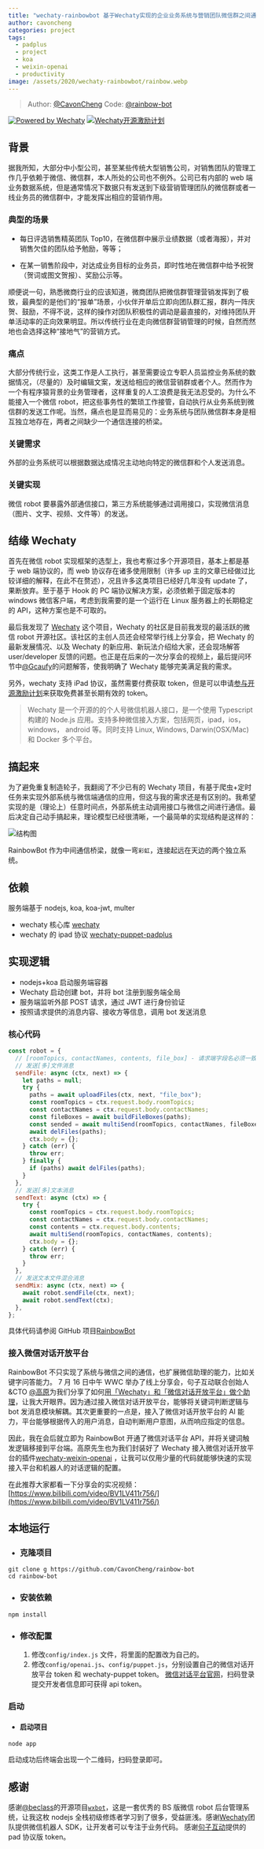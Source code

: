 ```yaml
---
title: "wechaty-rainbowbot 基于Wechaty实现的企业业务系统与营销团队微信群之间通信的桥梁"
author: cavoncheng
categories: project
tags:
  - padplus
  - project
  - koa
  - weixin-openai
  - productivity
image: /assets/2020/wechaty-rainbowbot/rainbow.webp
---
```


> Author: [@CavonCheng](https://github.com/CavonCheng)
> Code: [@rainbow-bot](https://github.com/CavonCheng/rainbow-bot)

[![Powered by Wechaty](https://img.shields.io/badge/Powered%20By-Wechaty-green.svg)](https://github.com/wechaty/wechaty)
[![Wechaty开源激励计划](https://img.shields.io/badge/Wechaty-开源激励计划-green.svg)](https://github.com/juzibot/Welcome/wiki/Everything-about-Wechaty)

## 背景

据我所知，大部分中小型公司，甚至某些传统大型销售公司，对销售团队的管理工作几乎依赖于微信、微信群，本人所处的公司也不例外。公司已有内部的 web 端业务数据系统，但是通常情况下数据只有发送到下级营销管理团队的微信群或者一线业务员的微信群中，才能发挥出相应的营销作用。

<!--more-->

### 典型的场景

- 每日评选销售精英团队 Top10，在微信群中展示业绩数据（或者海报），并对销售欠佳的团队给予勉励，等等；

- 在某一销售阶段中，对达成业务目标的业务员，即时性地在微信群中给予祝贺（贺词或图文贺报）、奖励公示等。

顺便说一句，熟悉微商行业的应该知道，微商团队把微信群管理营销发挥到了极致，最典型的是他们的“报单”场景，小伙伴开单后立即向团队群汇报，群内一阵庆贺、鼓励，不得不说，这样的操作对团队积极性的调动是最直接的，对维持团队开单活动率的正向效果明显。所以传统行业在走向微信群营销管理的时候，自然而然地也会选择这种“接地气”的营销方式。

### 痛点

大部分传统行业，这类工作是人工执行，甚至需要设立专职人员监控业务系统的数据情况，（尽量的）及时编辑文案，发送给相应的微信营销群或者个人。然而作为一个有程序猿背景的业务管理者，这样重复的人工浪费是我无法忍受的。为什么不能接入一个微信 robot，把这些事务性的繁琐工作接管，自动执行从业务系统到微信群的发送工作呢。当然，痛点也是显而易见的：业务系统与团队微信群本身是相互独立地存在，两者之间缺少一个通信连接的桥梁。

### 关键需求

外部的业务系统可以根据数据达成情况主动地向特定的微信群和个人发送消息。

### 关键实现

微信 robot 要暴露外部通信接口，第三方系统能够通过调用接口，实现微信消息（图片、文字、视频、文件等）的发送。

## 结缘 Wechaty

首先在微信 robot 实现框架的选型上，我也考察过多个开源项目，基本上都是基于 web 端协议的，而 web 协议存在诸多使用限制（许多 up 主的文章已经做过比较详细的解释，在此不在赘述），况且许多这类项目已经好几年没有 update 了，果断放弃。至于基于 Hook 的 PC 端协议解决方案，必须依赖于固定版本的 windows 微信客户端，考虑到我需要的是一个运行在 Linux 服务器上的长期稳定的 API，这种方案也是不可取的。

最后我发现了 [Wechaty](https://github.com/wechaty) 这个项目，Wechaty 的社区是目前我发现的最活跃的微信 robot 开源社区。该社区的主创人员还会经常举行线上分享会，把 Wechaty 的最新发展情况、以及 Wechaty 的新应用、新玩法介绍给大家，还会现场解答 user/developer 反馈的问题。也正是在后来的一次分享会的视频上，最后提问环节中[@Gcaufy](https://github.com/Gcaufy)的问题解答，使我明确了 Wechaty 能够完美满足我的需求。

另外，wechaty 支持 iPad 协议，虽然需要付费获取 token，但是可以申请[参与开源激励计划](https://github.com/juzibot/Welcome/wiki/Everything-about-Wechaty#2免费Token参与开源激励计划)来获取免费甚至长期有效的 token。

> Wechaty 是一个开源的的个人号微信机器人接口，是一个使用 Typescript 构建的 Node.js 应用。支持多种微信接入方案，包括网页，ipad，ios，windows， android 等。同时支持 Linux, Windows, Darwin(OSX/Mac) 和 Docker 多个平台。

## 搞起来

为了避免重复制造轮子，我翻阅了不少已有的 Wechaty 项目，有基于爬虫+定时任务来实现外部系统与微信端通信的应用，但这与我的需求还是有区别的。我希望实现的是（理论上）任意时间点，外部系统主动调用接口与微信之间进行通信。最后决定自己动手搞起来，理论模型已经很清晰，一个最简单的实现结构是这样的：

![结构图](/assets/2020/wechaty-rainbowbot/pic1.webp)

RainbowBot 作为中间通信桥梁，就像一弯`彩虹`，连接起远在天边的两个独立系统。

## 依赖

服务端基于 nodejs, koa, koa-jwt, multer

- wechaty 核心库 [wechaty](https://github.com/wechaty/wechaty)
- wechaty 的 ipad 协议 [wechaty-puppet-padplus](https://github.com/wechaty/wechaty-puppet-padplus/)

## 实现逻辑

- nodejs+koa 启动服务端容器
- Wechaty 启动创建 bot，并将 bot 注册到服务端全局
- 服务端监听外部 POST 请求，通过 JWT 进行身份验证
- 按照请求提供的消息内容、接收方等信息，调用 bot 发送消息

### 核心代码

```javascript
const robot = {
  // [roomTopics, contactNames, contents, file_box] - 请求端字段名必须一致
  // 发送[多]文件消息
  sendFile: async (ctx, next) => {
    let paths = null;
    try {
      paths = await uploadFiles(ctx, next, "file_box");
      const roomTopics = ctx.request.body.roomTopics;
      const contactNames = ctx.request.body.contactNames;
      const fileBoxes = await buildFileBoxes(paths);
      const sended = await multiSend(roomTopics, contactNames, fileBoxes);
      await delFiles(paths);
      ctx.body = {};
    } catch (err) {
      throw err;
    } finally {
      if (paths) await delFiles(paths);
    }
  },
  // 发送[多]文本消息
  sendText: async (ctx) => {
    try {
      const roomTopics = ctx.request.body.roomTopics;
      const contactNames = ctx.request.body.contactNames;
      const contents = ctx.request.body.contents;
      await multiSend(roomTopics, contactNames, contents);
      ctx.body = {};
    } catch (err) {
      throw err;
    }
  },
  // 发送文本文件混合消息
  sendMix: async (ctx, next) => {
    await robot.sendFile(ctx, next);
    await robot.sendText(ctx);
  },
};
```

具体代码请参阅 GitHub 项目[RainbowBot](https://github.com/CavonCheng/rainbow-bot)

### 接入微信对话开放平台

RainbowBot 不只实现了系统与微信之间的通信，也扩展微信助理的能力，比如关键字问答能力。 7 月 16 日中午 WWC 举办了线上分享会，句子互动联合创始人&CTO [@高原](https://github.com/windmemory)为我们分享了如何[用「Wechaty」和「微信对话开放平台」做个助理](https://wechaty.github.io/wechaty-openai-agent/)，让我大开眼界。因为通过接入微信对话开放平台，能够将关键词判断逻辑与 bot 发消息模块解耦。其次更重要的一点是，接入了微信对话开放平台的 AI 能力，平台能够根据传入的用户消息，自动判断用户意图，从而响应指定的信息。

因此，我在会后就立即为 RainbowBot 开通了微信对话平台 API，并将关键词触发逻辑移接到平台端。高原先生也为我们封装好了 Wechaty 接入微信对话开放平台的插件[wechaty-weixin-openai](https://github.com/wechaty/wechaty-weixin-openai) ，让我可以仅用少量的代码就能够快速的实现接入平台和机器人的对话逻辑的配置。

在此推荐大家都看一下分享会的实况视频：[https://www.bilibili.com/video/BV1LV411r756/](https://www.bilibili.com/video/BV1LV411r756/)

## 本地运行

- ### 克隆项目

```Shell
git clone g https://github.com/CavonCheng/rainbow-bot
cd rainbow-bot
```

- ### 安装依赖

```Shell
npm install
```

- ### 修改配置

  1. 修改`config/index.js` 文件，将里面的配置改为自己的。
  2. 修改`config/openai.js`、`config/puppet.js`，分别设置自己的微信对话开放平台 token 和 wechaty-puppet token。 [微信对话平台官网](https://openai.weixin.qq.com/)，扫码登录提交开发者信息即可获得 api token。

### 启动

- #### 启动项目

```shell
node app
```

启动成功后终端会出现一个二维码，扫码登录即可。

## 感谢

感谢[@beclass](https://github.com/beclass/beclass)的开源项目[`wxbot`](https://github.com/beclass/wxbot)，这是一套优秀的 BS 版微信 robot 后台管理系统，让我这枚 nodejs 全栈初级修炼者学习到了很多，受益匪浅。感谢[Wechaty](https://wechaty.github.io/)团队提供微信机器人 SDK，让开发者可以专注于业务代码。 感谢[句子互动](https://www.juzibot.com)提供的 pad 协议版 token。
